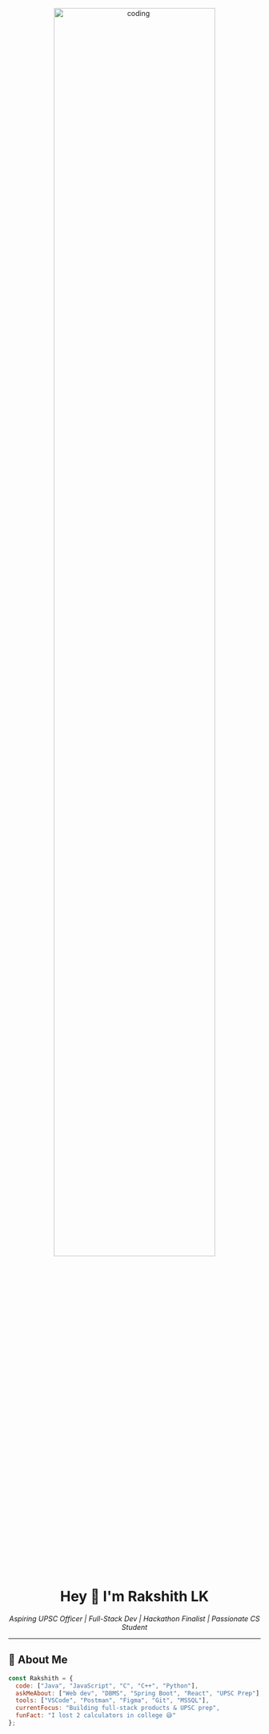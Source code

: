 <!-- Banner or Hero GIF -->
<p align="center">
  <img src="https://github.com/Rakshith-28/Rakshith-28/blob/main/assets/dev-banner.gif" alt="coding" width="80%" />
</p>

<h1 align="center">Hey 👋 I'm Rakshith LK</h1>

<p align="center">
  <i>Aspiring UPSC Officer | Full-Stack Dev | Hackathon Finalist | Passionate CS Student</i>
</p>

---

## 🚀 About Me
```js
const Rakshith = {
  code: ["Java", "JavaScript", "C", "C++", "Python"],
  askMeAbout: ["Web dev", "DBMS", "Spring Boot", "React", "UPSC Prep"],
  tools: ["VSCode", "Postman", "Figma", "Git", "MSSQL"],
  currentFocus: "Building full-stack products & UPSC prep",
  funFact: "I lost 2 calculators in college 😅"
};
